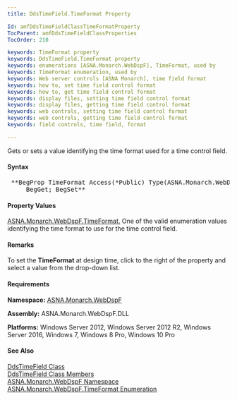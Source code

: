 ```yaml
---
title: DdsTimeField.TimeFormat Property

Id: amfDdsTimeFieldClassTimeFormatProperty
TocParent: amfDdsTimeFieldClassProperties
TocOrder: 210

keywords: TimeFormat property
keywords: DdsTimeField.TimeFormat property
keywords: enumerations [ASNA.Monarch.WebDspF], TimeFormat, used by
keywords: TimeFormat enumeration, used by
keywords: Web server controls [ASNA Monarch], time field format
keywords: how to, set time field control format
keywords: how to, get time field control format
keywords: display files, setting time field control format
keywords: display files, getting time field control format
keywords: web controls, setting time field control format
keywords: web controls, getting time field control format
keywords: field controls, time field, format

---
```


Gets or sets a value identifying the time format used for a time control field.

#### Syntax
<pre class="prettyprint"> **BegProp TimeFormat Access(*Public) Type(ASNA.Monarch.WebDspF.TimeFormat)
     BegGet; BegSet** </pre>

#### Property Values
[ ASNA.Monarch.WebDspF.TimeFormat.](amfTimeFormatEnumeration.html) One of the valid enumeration values identifying the time format to use for the time control field.

#### Remarks
To set the **TimeFormat** at design time, click to the right of the property and select a value from the drop-down list.

#### Requirements
**Namespace:** [ASNA.Monarch.WebDspF](amfWebDspFNamespace.html)

**Assembly:** ASNA.Monarch.WebDspF.DLL

**Platforms:** Windows Server 2012, Windows Server 2012 R2, Windows Server 2016, Windows 7, Windows 8 Pro, Windows 10 Pro

#### See Also
[ DdsTimeField Class](amfDdsTimeFieldClass.html) <br /> [ DdsTimeField Class Members](amfDdsTimeFieldClassMembers.html) <br /> [ ASNA.Monarch.WebDspF Namespace](amfWebDspFNamespace.html) <br /> [ ASNA.Monarch.WebDspF.TimeFormat Enumeration](amfTimeFormatEnumeration.html) 
